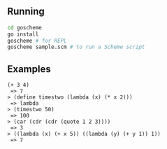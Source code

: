 ## Running
```bash
cd goscheme
go install
goscheme # for REPL
goscheme sample.scm # to run a Scheme script
```

## Examples
```clojurescript
(+ 3 4)
 => 7
> (define timestwo (lambda (x) (* x 2)))
 => lambda
> (timestwo 50)
 => 100
> (car (cdr (cdr (quote 1 2 3))))
 => 3
> ((lambda (x) (+ x 5)) ((lambda (y) (+ y 1)) 1))
 => 7

```